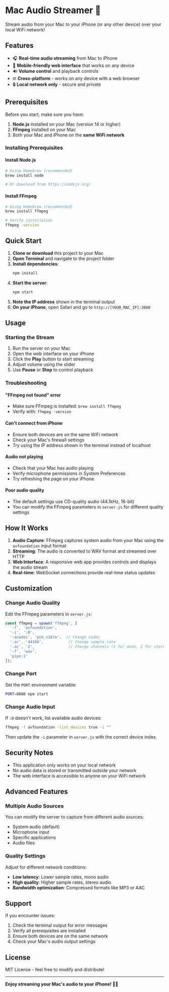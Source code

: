 # Mac Audio Streamer 🎵

Stream audio from your Mac to your iPhone (or any other device) over your local WiFi network!

## Features

- 🎧 **Real-time audio streaming** from Mac to iPhone
- 📱 **Mobile-friendly web interface** that works on any device
- 🔊 **Volume control** and playback controls
- 🌐 **Cross-platform** - works on any device with a web browser
- 🔒 **Local network only** - secure and private

## Prerequisites

Before you start, make sure you have:

1. **Node.js** installed on your Mac (version 14 or higher)
2. **FFmpeg** installed on your Mac
3. Both your Mac and iPhone on the **same WiFi network**

### Installing Prerequisites

#### Install Node.js
```bash
# Using Homebrew (recommended)
brew install node

# Or download from https://nodejs.org/
```

#### Install FFmpeg
```bash
# Using Homebrew (recommended)
brew install ffmpeg

# Verify installation
ffmpeg -version
```

## Quick Start

1. **Clone or download** this project to your Mac
2. **Open Terminal** and navigate to the project folder
3. **Install dependencies**:
   ```bash
   npm install
   ```
4. **Start the server**:
   ```bash
   npm start
   ```
5. **Note the IP address** shown in the terminal output
6. **On your iPhone**, open Safari and go to `http://[YOUR_MAC_IP]:3000`

## Usage

### Starting the Stream

1. Run the server on your Mac
2. Open the web interface on your iPhone
3. Click the **Play** button to start streaming
4. Adjust volume using the slider
5. Use **Pause** or **Stop** to control playback

### Troubleshooting

#### "FFmpeg not found" error
- Make sure FFmpeg is installed: `brew install ffmpeg`
- Verify with: `ffmpeg -version`

#### Can't connect from iPhone
- Ensure both devices are on the same WiFi network
- Check your Mac's firewall settings
- Try using the IP address shown in the terminal instead of localhost

#### Audio not playing
- Check that your Mac has audio playing
- Verify microphone permissions in System Preferences
- Try refreshing the page on your iPhone

#### Poor audio quality
- The default settings use CD-quality audio (44.1kHz, 16-bit)
- You can modify the FFmpeg parameters in `server.js` for different quality settings

## How It Works

1. **Audio Capture**: FFmpeg captures system audio from your Mac using the `avfoundation` input format
2. **Streaming**: The audio is converted to WAV format and streamed over HTTP
3. **Web Interface**: A responsive web app provides controls and displays the audio stream
4. **Real-time**: WebSocket connections provide real-time status updates

## Customization

### Change Audio Quality
Edit the FFmpeg parameters in `server.js`:

```javascript
const ffmpeg = spawn('ffmpeg', [
  '-f', 'avfoundation',
  '-i', ':0',
  '-acodec', 'pcm_s16le',  // Change codec
  '-ar', '44100',           // Change sample rate
  '-ac', '2',               // Change channels (1 for mono, 2 for stereo)
  '-f', 'wav',
  'pipe:1'
]);
```

### Change Port
Set the `PORT` environment variable:
```bash
PORT=8080 npm start
```

### Change Audio Input
If `:0` doesn't work, list available audio devices:
```bash
ffmpeg -f avfoundation -list_devices true -i ""
```

Then update the `-i` parameter in `server.js` with the correct device index.

## Security Notes

- This application only works on your local network
- No audio data is stored or transmitted outside your network
- The web interface is accessible to anyone on your WiFi network

## Advanced Features

### Multiple Audio Sources
You can modify the server to capture from different audio sources:
- System audio (default)
- Microphone input
- Specific applications
- Audio files

### Quality Settings
Adjust for different network conditions:
- **Low latency**: Lower sample rates, mono audio
- **High quality**: Higher sample rates, stereo audio
- **Bandwidth optimization**: Compressed formats like MP3 or AAC

## Support

If you encounter issues:

1. Check the terminal output for error messages
2. Verify all prerequisites are installed
3. Ensure both devices are on the same network
4. Check your Mac's audio output settings

## License

MIT License - feel free to modify and distribute!

---

**Enjoy streaming your Mac's audio to your iPhone! 🎵📱**
